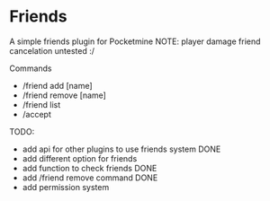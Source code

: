 # Friends
A simple friends plugin for Pocketmine
NOTE: player damage friend cancelation untested :/

Commands
- /friend add [name]
- /friend remove [name]
- /friend list 
- /accept


TODO:
- add api for other plugins to use friends system DONE
- add different option for friends
- add function to check friends DONE
- add /friend remove command DONE
- add permission system
